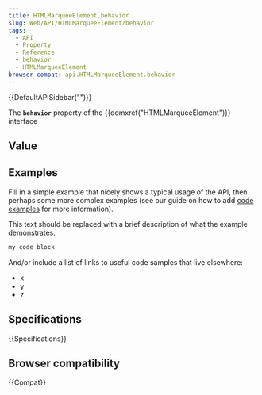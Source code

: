 ```yaml
---
title: HTMLMarqueeElement.behavior
slug: Web/API/HTMLMarqueeElement/behavior
tags:
  - API
  - Property
  - Reference
  - behavior
  - HTMLMarqueeElement
browser-compat: api.HTMLMarqueeElement.behavior
---
```

{{DefaultAPISidebar("")}}

The **`behavior`** property of the {{domxref("HTMLMarqueeElement")}} interface 

## Value



## Examples

Fill in a simple example that nicely shows a typical usage of the API, then perhaps some more complex examples (see our guide on how to add [code examples](/en-US/docs/MDN/Contribute/Structures/Code_examples) for more information).

This text should be replaced with a brief description of what the example demonstrates.

```js
my code block
```

And/or include a list of links to useful code samples that live elsewhere:

*   x
*   y
*   z

## Specifications

{{Specifications}}

## Browser compatibility

{{Compat}}


